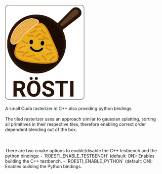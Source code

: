 <img src="logo.svg" alt="RÖSTI Logo" width="256"/>
<br><br/>
A small Cuda rasterizer in C++ also providing python bindings.
<br><br/>
The tiled rasterizer uses an approach similar to gaussian splatting, sorting all primitives in their respective tiles, therefore enabling correct order dependent blending out of the box.
<br><br/>
<br><br/>
There are two cmake options to enable/disable the C++ testbench and the python bindings:
- `ROESTI_ENABLE_TESTBENCH` (default: ON): Enables building the C++ testbench.
- `ROESTI_ENABLE_PYTHON` (default: ON): Enables building the Python bindings.
